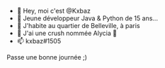 - 👋 Hey, moi c'est @Kxbaz
- 👀 Jeune développeur Java & Python de 15 ans...
- 🌱 J'habite au quartier de Belleville, à paris
- 💞️ J'ai une crush nommée Alycia 👀
- 📫 kxbaz#1505

Passe une bonne journée ;)


